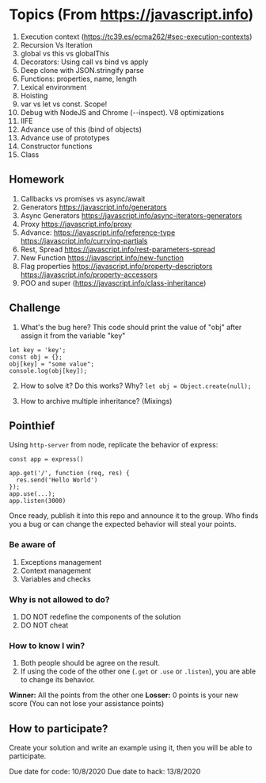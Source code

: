 # Topics (From https://javascript.info)

1. Execution context (https://tc39.es/ecma262/#sec-execution-contexts)
2. Recursion Vs Iteration
3. global vs this vs globalThis
4. Decorators: Using call vs bind vs apply
5. Deep clone with JSON.stringify parse
6. Functions: properties, name, length
7. Lexical environment
8. Hoisting
9. var vs let vs const. Scope!
10. Debug with NodeJS and Chrome (--inspect). V8 optimizations
11. IIFE
12. Advance use of this (bind of objects)
13. Advance use of prototypes
14. Constructor functions
15. Class

## Homework
1. Callbacks vs promises vs async/await
2. Generators https://javascript.info/generators
3. Async Generators https://javascript.info/async-iterators-generators
4. Proxy https://javascript.info/proxy
5. Advance: https://javascript.info/reference-type https://javascript.info/currying-partials
6. Rest, Spread https://javascript.info/rest-parameters-spread
7. New Function https://javascript.info/new-function
8. Flag properties https://javascript.info/property-descriptors https://javascript.info/property-accessors
9. POO and super (https://javascript.info/class-inheritance)

## Challenge
1. What's the bug here? This code should print the value of "obj" after assign it from the variable "key"
```
let key = 'key';
const obj = {};
obj[key] = "some value";
console.log(obj[key]);
```

2. How to solve it? Do this works? Why?
```let obj = Object.create(null);```

3. How to archive multiple inheritance? (Mixings)

## Pointhief

Using `http-server` from node, replicate the behavior of express:
```
const app = express()
 
app.get('/', function (req, res) {
  res.send('Hello World')
});
app.use(...);
app.listen(3000)
```
Once ready, publish it into this repo and announce it to the group. Who finds you a bug or can change the expected behavior will steal your points.

### Be aware of
1. Exceptions management
2. Context management
3. Variables and checks

### Why is not allowed to do?
1. DO NOT redefine the components of the solution
2. DO NOT cheat

### How to know I win?
1. Both people should be agree on the result.
2. If using the code of the other one (`.get` or `.use` or `.listen`), you are able to change its behavior.

**Winner:** All the points from the other one
**Losser:** 0 points is your new score (You can not lose your assistance points)

## How to participate?
Create your solution and write an example using it, then you will be able to participate.

Due date for code: 10/8/2020
Due date to hack:  13/8/2020
